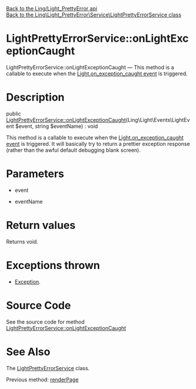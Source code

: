 [Back to the Ling/Light_PrettyError api](https://github.com/lingtalfi/Light_PrettyError/blob/master/doc/api/Ling/Light_PrettyError.md)<br>
[Back to the Ling\Light_PrettyError\Service\LightPrettyErrorService class](https://github.com/lingtalfi/Light_PrettyError/blob/master/doc/api/Ling/Light_PrettyError/Service/LightPrettyErrorService.md)


LightPrettyErrorService::onLightExceptionCaught
================



LightPrettyErrorService::onLightExceptionCaught — This method is a callable to execute when the [Light.on_exception_caught event](https://github.com/lingtalfi/Light/blob/master/personal/mydoc/pages/events.md) is triggered.




Description
================


public [LightPrettyErrorService::onLightExceptionCaught](https://github.com/lingtalfi/Light_PrettyError/blob/master/doc/api/Ling/Light_PrettyError/Service/LightPrettyErrorService/onLightExceptionCaught.md)(Ling\Light\Events\LightEvent $event, string $eventName) : void




This method is a callable to execute when the [Light.on_exception_caught event](https://github.com/lingtalfi/Light/blob/master/personal/mydoc/pages/events.md) is triggered.
It will basically try to return a prettier exception response (rather than the awful default debugging blank screen).




Parameters
================


- event

    

- eventName

    


Return values
================

Returns void.


Exceptions thrown
================

- [Exception](http://php.net/manual/en/class.exception.php).&nbsp;







Source Code
===========
See the source code for method [LightPrettyErrorService::onLightExceptionCaught](https://github.com/lingtalfi/Light_PrettyError/blob/master/Service/LightPrettyErrorService.php#L54-L90)


See Also
================

The [LightPrettyErrorService](https://github.com/lingtalfi/Light_PrettyError/blob/master/doc/api/Ling/Light_PrettyError/Service/LightPrettyErrorService.md) class.

Previous method: [renderPage](https://github.com/lingtalfi/Light_PrettyError/blob/master/doc/api/Ling/Light_PrettyError/Service/LightPrettyErrorService/renderPage.md)<br>

